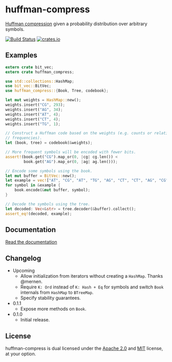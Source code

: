 huffman-compress
================

[Huffman compression](https://en.wikipedia.org/wiki/Huffman_coding)
given a probability distribution over arbitrary symbols.

[![Build Status](https://travis-ci.org/niklasf/rust-huffman-compress.svg?branch=master)](https://travis-ci.org/niklasf/rust-huffman-compress)
[![crates.io](https://img.shields.io/crates/v/huffman-compress.svg)](https://crates.io/crates/huffman-compress)

Examples
--------

```rust
extern crate bit_vec;
extern crate huffman_compress;

use std::collections::HashMap;
use bit_vec::BitVec;
use huffman_compress::{Book, Tree, codebook};

let mut weights = HashMap::new();
weights.insert("CG", 293);
weights.insert("AG", 34);
weights.insert("AT", 4);
weights.insert("CT", 4);
weights.insert("TG", 1);

// Construct a Huffman code based on the weights (e.g. counts or relative
// frequencies).
let (book, tree) = codebook(&weights);

// More frequent symbols will be encoded with fewer bits.
assert!(book.get("CG").map_or(0, |cg| cg.len()) <
        book.get("AG").map_or(0, |ag| ag.len()));

// Encode some symbols using the book.
let mut buffer = BitVec::new();
let example = vec!["AT", "CG", "AT", "TG", "AG", "CT", "CT", "AG", "CG"];
for symbol in &example {
    book.encode(&mut buffer, symbol);
}

// Decode the symbols using the tree.
let decoded: Vec<&str> = tree.decoder(&buffer).collect();
assert_eq!(decoded, example);
```

Documentation
-------------

[Read the documentation](https://docs.rs/huffman-compress)

Changelog
---------

* Upcoming
  - Allow initialization from iterators without creating a `HashMap`. Thanks
    @mernen.
  - Require `K: Ord` instead of `K: Hash + Eq` for symbols and switch `Book`
    internals from `HashMap` to `BTreeMap`.
  - Specify stability guarantees.
* 0.1.1
  - Expose more methods on `Book`.
* 0.1.0
  - Initial release.

License
-------

huffman-compress is dual licensed under the [Apache 2.0](http://www.apache.org/licenses/LICENSE-2.0)
and [MIT](http://opensource.org/licenses/MIT) license, at your option.

